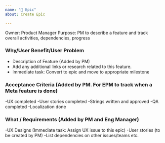```yaml
---
name: "🔵 Epic"
about: Create Epic

---
```

Owner: Product Manager
Purpose: PM to describe a feature and track overall activities, dependencies, progress

### Why/User Benefit/User Problem
- Description of Feature (Added by PM)
- Add any additional links or research related to this feature.
- Immediate task: Convert to epic and move to appropriate milestone

### Acceptance Criteria (Added by PM. For EPM to track when a Meta feature is done)
-UX completed
-User stories completed
-Strings written and approved
-QA completed
-Localization done

### What / Requirements (Added by PM and Eng Manager)
-UX Designs (Immediate task: Assign UX issue to this epic)
-User stories (to be created by PM)
-List dependencies on other issues/teams etc.


